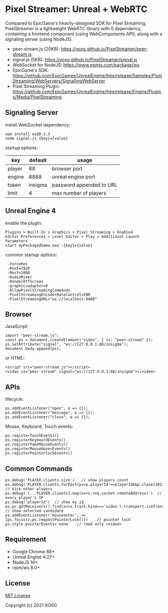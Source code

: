# Pixel Streamer: Unreal + WebRTC

Compared to EpicGame's heavily-designed SDK for Pixel Streaming, PixelStreamer is a lightweight WebRTC library with 0 dependency, containing a frontend component (using WebComponents API), along with a signaling server (using NodeJS).

- peer-stream.js (20KB): https://xosg.github.io/PixelStreamer/peer-stream.js
- signal.js (5KB): https://xosg.github.io/PixelStreamer/signal.js
- WebSocket for NodeJS: https://www.npmjs.com/package/ws
- EpicGame's SDK: https://github.com/EpicGames/UnrealEngine/tree/release/Samples/PixelStreaming/WebServers/SignallingWebServer
- Pixel Streaming Plugin: https://github.com/EpicGames/UnrealEngine/tree/release/Engine/Plugins/Media/PixelStreaming

## Signaling Server

install WebSocket dependency:

```
npm install ws@8.2.3
node signal.js {key}={value}
```

startup options:

| key    | default | usage                    |
| ------ | ------- | ------------------------ |
| player | 88      | browser port             |
| engine | 8888    | unreal engine port       |
| token  | insigma | password appended to URL |
| limit  | 4       | max number of players    |

## Unreal Engine 4

enable the plugin:

```
Plugins > Built-In > Graphics > Pixel Streaming > Enabled
Editor Preferences > Level Editor > Play > Additional Launch Parameters
start myPackagedGame.exe -{key}={value}
```

common startup options:

```
 -ForceRes
 -ResX=1920
 -ResY=1080
 -AudioMixer
 -RenderOffScreen
 -graphicsadapter=0
 -AllowPixelStreamingCommands
 -PixelStreamingEncoderRateControl=VBR
 -PixelStreamingURL="ws://localhost:8888"
```

## Browser

JavaScript:

```
import "peer-stream.js";
const ps = document.createElement("video", { is: "peer-stream" });
ps.setAttribute("signal", "ws://127.0.0.1:88/insigma");
document.body.append(ps);
```

or HTML:

```
<script src="peer-stream.js"></script>
<video is="peer-stream" signal="ws://127.0.0.1:88/insigma"></video>
```

## APIs

lifecycle:

```
ps.addEventListener("open", e => {});
ps.addEventListener("message", e => {});
ps.addEventListener("close", e => {});
```

Mouse, Keyboard, Touch events:

```
ps.registerTouchEvents()
ps.registerKeyboardEvents()
ps.registerFakeMouseEvents()
ps.registerMouseHoverEvents()
ps.registerPointerlockEvents()
```

## Common Commands

```
ps.debug('PLAYER.clients.size')   // show players count
ps.debug('PLAYER.clients.forEach(p=>p.playerId!==playerId&&p.close(1011,"Infinity"));limit=1;')  // kick other players
ps.debug('[...PLAYER.clients].map(x=>x.req.socket.remoteAddress)')  // every player's IP
ps.debug('playerId')  // show my id
ps.pc.getReceivers().find(x=>x.track.kind==='video').transport.iceTransport.getSelectedCandidatePair().remote    // show selected candidate
ps.addEventListener('mouseenter',_=>{ps.focus();ps.requestPointerLock()})    // pointer lock
ps.style.pointerEvents='none'   // read only <video>
```

## Requirement

- Google Chrome 88+
- Unreal Engine 4.27+
- NodeJS 14+
- npm/ws 8.0+

## License

[MIT License](./LICENSE)

Copyright (c) 2021 XOSG
